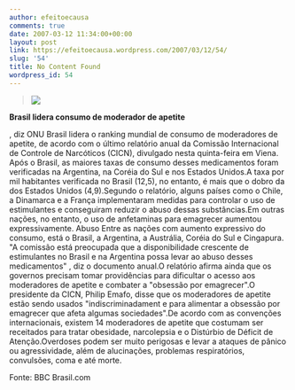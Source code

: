 ```yaml
---
author: efeitoecausa
comments: true
date: 2007-03-12 11:34:00+00:00
layout: post
link: https://efeitoecausa.wordpress.com/2007/03/12/54/
slug: '54'
title: No Content Found
wordpress_id: 54
---
```


>[![](http://efeitoecausa.files.wordpress.com/2007/03/anerexia.jpg?w=207)](http://efeitoecausa.files.wordpress.com/2007/03/anerexia.jpg)  


**Brasil lidera consumo de moderador de apetite**

  


  


, diz ONU Brasil lidera o ranking mundial de consumo de moderadores de apetite, de acordo com o último relatório anual da Comissão Internacional de Controle de Narcóticos (CICN), divulgado nesta quinta-feira em Viena. Após o Brasil, as maiores taxas de consumo desses medicamentos foram verificadas na Argentina, na Coréia do Sul e nos Estados Unidos.A taxa por mil habitantes verificada no Brasil (12,5), no entanto, é mais que o dobro da dos Estados Unidos (4,9).Segundo o relatório, alguns países como o Chile, a Dinamarca e a França implementaram medidas para controlar o uso de estimulantes e conseguiram reduzir o abuso dessas substâncias.Em outras nações, no entanto, o uso de anfetaminas para emagrecer aumentou expressivamente. Abuso Entre as nações com aumento expressivo do consumo, está o Brasil, a Argentina, a Austrália, Coréia do Sul e Cingapura. "A comissão está preocupada que a disponibilidade crescente de estimulantes no Brasil e na Argentina possa levar ao abuso desses medicamentos" , diz o documento anual.O relatório afirma ainda que os governos precisam tomar providências para dificultar o acesso aos moderadores de apetite e combater a "obsessão por emagrecer".O presidente da CICN, Philip Emafo, disse que os moderadores de apetite estão sendo usados "indiscriminadament e para alimentar a obsessão por emagrecer que afeta algumas sociedades".De acordo com as convenções internacionais, existem 14 moderadores de apetite que costumam ser receitados para tratar obesidade, narcolepsia e o Distúrbio de Déficit de Atenção.Overdoses podem ser muito perigosas e levar a ataques de pânico ou agressividade, além de alucinações, problemas respiratórios, convulsões, coma e até morte. 

  


  


Fonte: BBC Brasil.com
